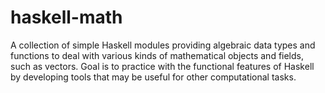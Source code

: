 # haskell-math
A collection of simple Haskell modules providing algebraic data types and functions to deal with various kinds of mathematical objects and fields, such as vectors.
Goal is to practice with the functional features of Haskell by developing tools that may be useful for other computational tasks.
